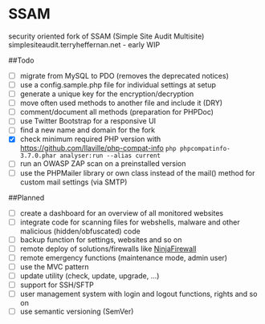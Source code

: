 SSAM
====

security oriented fork of SSAM (Simple Site Audit Multisite) simplesiteaudit.terryheffernan.net - early WIP


##Todo
- [ ] migrate from MySQL to PDO (removes the deprecated notices)
- [ ] use a config.sample.php file for individual settings at setup
- [ ] generate a unique key for the encryption/decryption
- [ ] move often used methods to another file and include it (DRY)
- [ ] comment/document all methods (preparation for PHPDoc)
- [ ] use Twitter Bootstrap for a responsive UI
- [ ] find a new name and domain for the fork
- [x] check minimum required PHP version with https://github.com/llaville/php-compat-info `php phpcompatinfo-3.7.0.phar analyser:run --alias current`
- [ ] run an OWASP ZAP scan on a preinstalled version
- [ ] use the PHPMailer library or own class instead of the mail() method for custom mail settings (via SMTP)

##Planned
- [ ] create a dashboard for an overview of all monitored websites
- [ ] integrate code for scanning files for webshells, malware and other malicious (hidden/obfuscated) code
- [ ] backup function for settings, websites and so on
- [ ] remote deploy of solutions/firewalls like [NinjaFirewall](ninjafirewall.com)
- [ ] remote emergency functions (maintenance mode, admin user)
- [ ] use the MVC pattern
- [ ] update utility (check, update, upgrade, ...)
- [ ] support for SSH/SFTP
- [ ] user management system with login and logout functions, rights and so on
- [ ] use semantic versioning (SemVer)